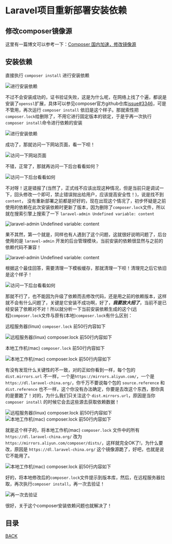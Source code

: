 # Laravel项目重新部署安装依赖


## 修改composer镜像源

这里有一篇博文可以参考一下：[Composer 国内加速，修改镜像源](https://learnku.com/articles/15977/composer-accelerate-and-modify-mirror-source-in-china)

## 安装依赖

直接执行 `composer install` 进行安装依赖

![进行安装依赖](https://lucklit.oss-cn-beijing.aliyuncs.com/written/Snip20191225_1.png)

不过不会安装成功的，证书验证失败，这是为什么呢，在网络上找了个遍，都说是安装了`openssl`扩展，具体可以参见composer官方github仓库[issue#3346](https://github.com/composer/composer/issues/3346)，可是不管用，再次运行 `composer install` 依旧是这个样子。那就索性把`composer.lock`给删除了，不用它进行固定版本的锁定，于是乎再一次执行`composer install`命令进行依赖的安装

![进行安装依赖](https://lucklit.oss-cn-beijing.aliyuncs.com/written/Snip20191225_2.gif)

成功了，那就访问一下网站页面，看一下呗！

![访问一下网站页面](https://lucklit.oss-cn-beijing.aliyuncs.com/written/Snip20191225_2.png)

不错，正常了，那就再访问一下后台看看如何？

![访问一下后台看看如何](https://lucklit.oss-cn-beijing.aliyuncs.com/written/Snip20191225_8.png)

不对呀！这是错报了(当然了，正式线不应该出现这种情况，但是当前只是调试一下，回头修改一个即可，禁止错误抛出给用户，应该提高安全性！)，说是找不到 `content`，
没有重新部署之前都是好好的，现在出现这个情况了，初步怀疑是之前使用的依赖在此次安装依赖时更新了版本，因为删除了`composer.lock`文件，所以就在搜索引擎上搜索了一下 `laravel-admin Undefined variable: content`

![laravel-admin Undefined variable: content](https://lucklit.oss-cn-beijing.aliyuncs.com/written/Snip20191225_4.png)

果不其然，第一个就是，同样也有人遇到了这个问题，这就很好说明问题了，后台使用的是 `laravel-admin` 开发的后台管理模块，当前安装的依赖很显然与之前的依赖代码不兼容！

![laravel-admin Undefined variable: content](https://lucklit.oss-cn-beijing.aliyuncs.com/written/Snip20191225_5.png)

根据这个最佳回答，需要清理一下模板缓存，那就清理一下呗！清理完之后它依旧是这个样子！

![访问一下后台看看如何](https://lucklit.oss-cn-beijing.aliyuncs.com/written/Snip20191225_8.png)

那就不行了，也不能因为升级了依赖而去修改代码，还是用之前的依赖版本，这样就不会有什么问题了，关键是它安装不成功啊，好了，***我要放大招了***，当前不是已经安装了依赖对不对！所以就分析一下当前安装依赖生成的这个(远程)`composer.lock`文件与原有(本地)`composer.lock`有什么区别：

远程服务器(linux) `composer.lock` 前50行内容如下

![远程服务器(linux) `composer.lock` 前50行内容如下](https://lucklit.oss-cn-beijing.aliyuncs.com/written/Snip20191225_6.png)

本地工作机(mac) `composer.lock` 前50行内容如下

![本地工作机(mac) `composer.lock` 前50行内容如下](https://lucklit.oss-cn-beijing.aliyuncs.com/written/Snip20191225_7.png)

有没有发现什么关键性的不一致，对的正如你看到一样，每个包的`dist.mirrors.url` 不一样，一个是`https://mirrors.aliyun.com/`，一个是`https://dl.laravel-china.org/`，你千万不要说每个包的 `source.reference` 和 `dist.reference` 也不一样，这个你没有办法确定，你要是去改这个东西，那你真的是要跪了！对的，为什么我们只关注这个 `dist.mirrors.url`，原因是当你`composer install` 的时候它会去这些源去获取依赖数据！

![远程服务器(linux) `composer.lock` 前50行内容如下](https://lucklit.oss-cn-beijing.aliyuncs.com/written/Snip20191225_9.png)
![本地工作机(mac) `composer.lock` 前50行内容如下](https://lucklit.oss-cn-beijing.aliyuncs.com/written/Snip20191225_10.png)

就是这个样子的，将本地工作机(mac) `composer.lock` 文件中的所有 `https://dl.laravel-china.org/` 改为 `https://mirrors.aliyun.com/composer/dists/`，这样就完全OK了!，为什么要改，原因是 `https://dl.laravel-china.org/` 这个镜像源跪了，好吧，也就是说它不能用了。

![本地工作机(mac) `composer.lock` 前50行内容如下](https://lucklit.oss-cn-beijing.aliyuncs.com/written/Snip20191225_11.png)

好的，将本地修改后的`composer.lock`文件提示到版本库，然后，在远程服务器拉取，再次执行`composer install`，再一次去验证！

![再一次去验证](https://lucklit.oss-cn-beijing.aliyuncs.com/written/Snip20191225_13.png)

很好，关于这个composer安装依赖问题也就解决了！

## 目录
[BACK](../../../README.md)



